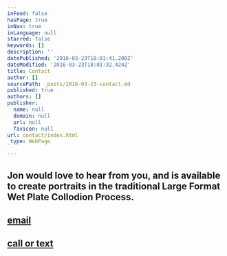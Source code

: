 ```yaml
---
inFeed: false
hasPage: true
inNav: true
inLanguage: null
starred: false
keywords: []
description: ''
datePublished: '2016-03-23T18:01:41.200Z'
dateModified: '2016-03-23T18:01:32.424Z'
title: Contact
author: []
sourcePath: _posts/2016-03-23-contact.md
published: true
authors: []
publisher:
  name: null
  domain: null
  url: null
  favicon: null
url: contact/index.html
_type: WebPage

---
```

## Jon would love to hear from you, and is available to create portraits in the traditional Large Format Wet Plate Collodion Process. 

## [email][0]

## [call or text][1]

[0]: jonadaskin@icloud.com
[1]: 204-963-0423